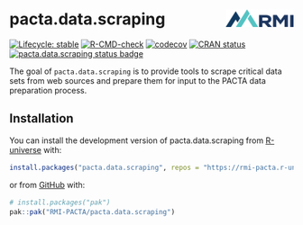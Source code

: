 # pacta.data.scraping <img src="man/figures/logo.png" align="right" width="120" />

<!-- badges: start -->

[![Lifecycle: stable](https://img.shields.io/badge/lifecycle-stable-brightgreen.svg)](https://lifecycle.r-lib.org/articles/stages.html#stable)
[![R-CMD-check](https://github.com/RMI-PACTA/pacta.data.scraping/actions/workflows/R-CMD-check.yaml/badge.svg)](https://github.com/RMI-PACTA/pacta.data.scraping/actions/workflows/R-CMD-check.yaml)
[![codecov](https://img.shields.io/codecov/c/github/rmi-pacta/pacta.data.scraping)](https://codecov.io/gh/RMI-PACTA/pacta.data.scraping)
[![CRAN status](https://www.r-pkg.org/badges/version/pacta.data.scraping)](https://CRAN.R-project.org/package=pacta.data.scraping)
[![pacta.data.scraping status badge](https://rmi-pacta.r-universe.dev/badges/pacta.data.scraping)](https://rmi-pacta.r-universe.dev/ui#package:pacta.data.scraping)

<!-- badges: end -->

The goal of `pacta.data.scraping` is to provide tools to scrape critical data 
sets from web sources and prepare them for input to the PACTA data preparation 
process.

## Installation

<!--
You can install the released version of pacta.data.scraping from [CRAN](https://CRAN.R-project.org) with:
&#10;``` r
install.packages("pacta.data.scraping")
```
-->

You can install the development version of pacta.data.scraping from
[R-universe](https://r-universe.dev) with:

``` r
install.packages("pacta.data.scraping", repos = "https://rmi-pacta.r-universe.dev")
```

or from [GitHub](https://github.com/) with:

``` r
# install.packages("pak")
pak::pak("RMI-PACTA/pacta.data.scraping")
```

